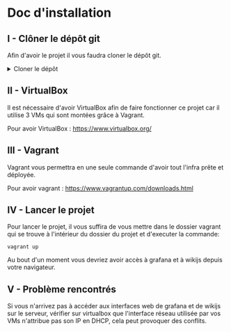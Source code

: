 # Doc d'installation

## I - Clôner le dépôt git

Afin d'avoir le projet il vous faudra cloner le dépôt git. 

<details>
<summary>Cloner le dépôt</summary>
<br>
en HTTPS : `git clone https://github.com/oliverrier/ProjetUFInfraB2.git`

en SSH : `git clone ssh://git@github.com/oliverrier/ProjetUFInfraB2.git`
</details>

## II - VirtualBox

Il est nécessaire d'avoir VirtualBox afin de faire fonctionner ce projet car il utilise 3 VMs qui sont montées grâce à Vagrant.

Pour avoir VirtualBox : https://www.virtualbox.org/

## III - Vagrant

Vagrant vous permettra en une seule commande d'avoir tout l'infra prête et déployée.

Pour avoir vagrant : https://www.vagrantup.com/downloads.html

## IV - Lancer le projet

Pour lancer le projet, il vous suffira de vous mettre dans le dossier vagrant qui se trouve à l'intérieur du dossier du projet et d'executer la commande: 

`vagrant up`

Au bout d'un moment vous devriez avoir accès à grafana et à wikijs depuis votre navigateur.


## V - Problème rencontrés

Si vous n'arrivez pas à accéder aux interfaces web de grafana et de wikijs sur le serveur, vérifier sur virtualbox que l'interface réseau utilisée par vos VMs n'attribue pas son IP en DHCP, cela peut provoquer des conflits.
